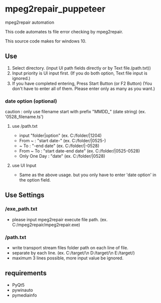 # mpeg2repair_puppeteer

mpeg2repair automation

This code automates ts file error checking by mpeg2repair.

This source code makes for windows 10.

## Use
 1. Select directory. (input UI path fields directly or by Text file.(path.txt))
 2. Input priority is UI input first. (If you do both option, Text file input is ignored.)
 3. If you have completed entering, Press Start Button (or F2 Button) (You don't have to enter all of them. Please enter only as many as you want.)

### date option (optional)
caution : only use filename start with prefix "MMDD_" (date string)
(ex. '0528_filename.ts')

1. use /path.txt
   * input "folder|option" (ex. C:/folder/|1204)
   * From ~ : "start date-" (ex. C:/folder/|0525-)
   * ~ To : "-end date" (ex. C:/folder/|-0528)
   * From ~ To : "start date-end date" (ex. C:/folder/|0525-0528)
   * Only One Day : "date" (ex. C:/folder/|0528)

2. use UI Input
   * Same as the above usage. but you only have to enter 'date option' in the option field.

## Use Settings
### /exe_path.txt
 * please input mpeg2repair execute file path. (ex. C:/mpeg2repair/mpeg2repair.exe)

### /path.txt
* write transport stream files folder path on each line of file.
* separate by each line. 
  (ex.
  C:/target/\n
  D:/target/\n
  E:/target/)
* maximum 3 lines possible, more input value be ignored.

## requirements
* PyQt5
* pywinauto
* pymediainfo
